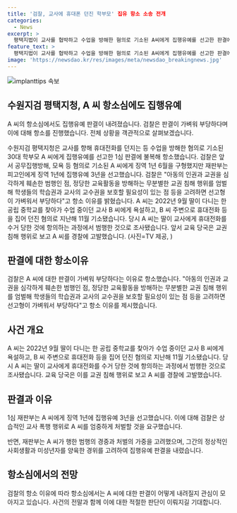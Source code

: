 ```yaml
---
title: '검찰, 교사에 휴대폰 던진 학부모' 집유 항소 소송 전개
categories:
  - News
excerpt: >
  평택지법이 교사를 협박하고 수업을 방해한 혐의로 기소된 A씨에게 집행유예를 선고한 판결에 대해 검찰이 항소했습니다. A씨는 교사에게 욕설을 pro한 뒤 휴대전화를 던진 혐의로 기소됐으며, 1심에서는 징역 1년에 집행유예 3년을 선고받았습니다. 검찰은 이에 불복하며 "교사와 학생의 학습권을 보호하기 위해 가벼운 형량은 부당하다"고 주장했습니다.
feature_text: >
  평택지법이 교사를 협박하고 수업을 방해한 혐의로 기소된 A씨에게 집행유예를 선고한 판결에 대해 검찰이 항소했습니다. A씨는 교사에게 욕설을 pro한 뒤 휴대전화를 던진 혐의로 기소됐으며, 1심에서는 징역 1년에 집행유예 3년을 선고받았습니다. 검찰은 이에 불복하며 "교사와 학생의 학습권을 보호하기 위해 가벼운 형량은 부당하다"고 주장했습니다.
image: 'https://newsdao.kr/res/images/meta/newsdao_breakingnews.jpg'
---
```


<p><img src="https://newsdao.kr/res/images/meta/newsdao_breakingnews.jpg" alt="implanttips 속보" /></p>

<h2 data-ke-size="size26">수원지검 평택지청, A 씨 항소심에도 집행유예</h2>

<p>A 씨의 항소심에서도 집행유예 판결이 내려졌습니다. 검찰은 판결이 가벼워 부당하다며 이에 대해 항소를 진행했습니다. 전체 상황을 객관적으로 살펴보겠습니다.</p>

<p data-ke-size="size16">수원지검 평택지청은 교사를 향해 휴대전화를 던지는 등 수업을 방해한 혐의로 기소된 30대 학부모 A 씨에게 집행유예를 선고한 1심 판결에 불복해 항소했습니다. 검찰은 앞서 공무집행방해, 모욕 등 혐의로 기소된 A 씨에게 징역 1년 6월을 구형했지만 재판부는 피고인에게 징역 1년에 집행유예 3년을 선고했습니다. 검찰은 "아동의 인권과 교권을 심각하게 훼손한 범행인 점, 정당한 교육활동을 방해하는 무분별한 교권 침해 행위를 엄벌해 학생들의 학습권과 교사의 교수권을 보호할 필요성이 있는 점 등을 고려하면 선고형이 가벼워서 부당하다"고 항소 이유를 밝혔습니다. A 씨는 2022년 9월 딸이 다니는 한 공립 중학교를 찾아가 수업 중이던 교사 B 씨에게 욕설하고, B 씨 주변으로 휴대전화 등을 집어 던진 혐의로 지난해 11월 기소됐습니다. 당시 A 씨는 딸이 교사에게 휴대전화를 수거 당한 것에 항의하는 과정에서 범행한 것으로 조사됐습니다. 앞서 교육 당국은 교권 침해 행위로 보고 A 씨를 경찰에 고발했습니다. (사진=TV 제공, )</p>

<h2 data-ke-size="size24">판결에 대한 항소이유</h2>

<p data-ke-size="size16">검찰은 A 씨에 대한 판결이 가벼워 부당하다는 이유로 항소했습니다. "아동의 인권과 교권을 심각하게 훼손한 범행인 점, 정당한 교육활동을 방해하는 무분별한 교권 침해 행위를 엄벌해 학생들의 학습권과 교사의 교수권을 보호할 필요성이 있는 점 등을 고려하면 선고형이 가벼워서 부당하다"고 항소 이유를 제시했습니다.</p>

<h2 data-ke-size="size24">사건 개요</h2>

<p data-ke-size="size16">A 씨는 2022년 9월 딸이 다니는 한 공립 중학교를 찾아가 수업 중이던 교사 B 씨에게 욕설하고, B 씨 주변으로 휴대전화 등을 집어 던진 혐의로 지난해 11월 기소됐습니다. 당시 A 씨는 딸이 교사에게 휴대전화를 수거 당한 것에 항의하는 과정에서 범행한 것으로 조사됐습니다. 교육 당국은 이를 교권 침해 행위로 보고 A 씨를 경찰에 고발했습니다.</p>

<h2 data-ke-size="size24">판결과 이유</h2>

<p data-ke-size="size16">1심 재판부는 A 씨에게 징역 1년에 집행유예 3년을 선고했습니다. 이에 대해 검찰은 상습적인 교사 폭행 행위로 A 씨를 엄중하게 처벌할 것을 요구했습니다.</p>

<p data-ke-size="size16">반면, 재판부는 A 씨가 행한 범행의 경중과 처벌의 가중을 고려했으며, 그간의 정상적인 사회생활과 미성년자를 양육한 경위를 고려하여 집행유예 판결을 내렸습니다.</p>

<h2 data-ke-size="size24">항소심에서의 전망</h2>

<p data-ke-size="size16">검찰의 항소 이유에 따라 항소심에서는 A 씨에 대한 판결이 어떻게 내려질지 관심이 모아지고 있습니다. 사건의 전말과 함께 이에 대한 적절한 판단이 이뤄지길 기대합니다.</p>

